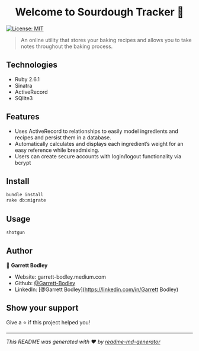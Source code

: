<h1 align="center">Welcome to Sourdough Tracker 👋</h1>
<p>
  <a href="#" target="_blank">
    <img alt="License: MIT" src="https://img.shields.io/badge/License-MIT-yellow.svg" />
  </a>
</p>

> An online utility that stores your baking recipes and allows you to take notes throughout the baking process.

## Technologies

* Ruby 2.6.1
* Sinatra
* ActiveRecord
* SQlite3

## Features

* Uses ActiveRecord to relationships to easily model ingredients and recipes and persist them in a database.
* Automatically calculates and displays each ingredient’s weight for an easy reference while breadmixing.
* Users can create secure accounts with login/logout functionality via bcrypt

## Install

```sh
bundle install
rake db:migrate
```

## Usage

```sh
shotgun
```

## Author

👤 **Garrett Bodley**

* Website: garrett-bodley.medium.com
* Github: [@Garrett-Bodley](https://github.com/Garrett-Bodley)
* LinkedIn: [@Garrett Bodley](https://linkedin.com/in/Garrett Bodley)

## Show your support

Give a ⭐️ if this project helped you!

***
_This README was generated with ❤️ by [readme-md-generator](https://github.com/kefranabg/readme-md-generator)_
